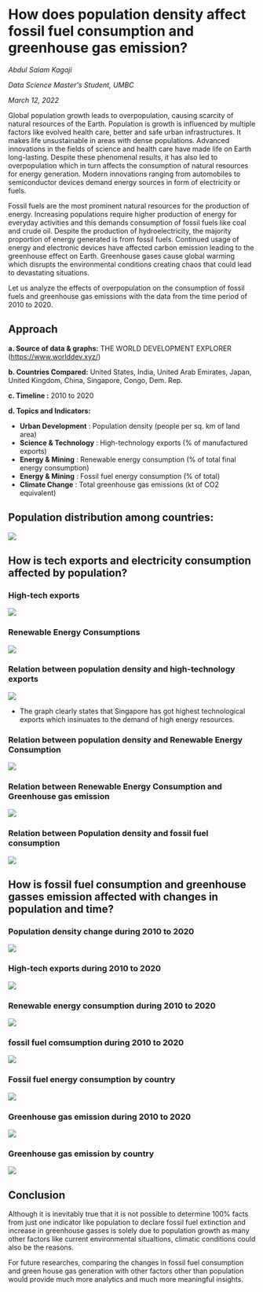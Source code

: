 # **How does population density affect fossil fuel consumption and greenhouse gas emission?** 

*Abdul Salam Kagaji*

*Data Science Master's Student, UMBC*

*March 12, 2022*

Global population growth leads to overpopulation, causing scarcity of natural resources of the Earth. Population is growth is influenced by multiple factors like evolved health care, better and safe urban infrastructures. It makes life unsustainable in areas with dense populations.
Advanced innovations in the fields of science and health care have made life on Earth long-lasting. Despite these phenomenal results, it has also led to overpopulation which in turn affects the consumption of natural resources for energy generation. Modern innovations ranging from automobiles to semiconductor devices demand energy sources in form of electricity or fuels. 

Fossil fuels are the most prominent natural resources for the production of energy. Increasing populations require higher production of energy for everyday activities and this demands consumption of fossil fuels like coal and crude oil. Despite the production of hydroelectricity, the majority proportion of energy generated is from fossil fuels. 
Continued usage of energy and electronic devices have affected carbon emission leading to the greenhouse effect on Earth. Greenhouse gases cause global warming which disrupts the environmental conditions creating chaos that could lead to devastating situations.

Let us analyze the effects of overpopulation on the consumption of fossil fuels and greenhouse gas emissions with the data from the time period of 2010 to 2020.

## Approach

**a.	Source of data & graphs:** THE WORLD DEVELOPMENT EXPLORER (https://www.worlddev.xyz/) 

**b.	Countries Compared:** United States, India, United Arab Emirates, Japan, United Kingdom, China, Singapore, Congo, Dem. Rep.

**c.	Timeline :** 2010 to 2020

**d.	Topics and Indicators:**

-	**Urban Development** : Population density (people per sq. km of land area)
- **Science & Technology** : High-technology exports (% of manufactured exports)
- **Energy & Mining** : Renewable energy consumption (% of total final energy consumption)
- **Energy & Mining** : Fossil fuel energy consumption (% of total)
- **Climate Change** : Total greenhouse gas emissions (kt of CO2 equivalent)

## Population distribution among countries:
![](https://github.com/abdulSalamKagaji97/world_development_explorer/blob/main/charts/population_density.png)

## How is tech exports and electricity consumption affected by population?

### **High-tech exports**
![](https://github.com/abdulSalamKagaji97/world_development_explorer/blob/main/charts/tech_exports.png)

### **Renewable Energy Consumptions**
![](https://github.com/abdulSalamKagaji97/world_development_explorer/blob/main/charts/renewable_energy%20_econsumption.png)

### **Relation between population density and high-technology exports**
![](https://github.com/abdulSalamKagaji97/world_development_explorer/blob/main/charts/population_vs_tech_exports.png)

- The graph clearly states that Singapore has got highest technological exports which insinuates to the demand of high energy resources.


### **Relation between population density and Renewable Energy Consumption**
![](https://github.com/abdulSalamKagaji97/world_development_explorer/blob/main/charts/population_vs_renewable_energy.png)

### **Relation between Renewable Energy Consumption and Greenhouse gas emission**
![](https://github.com/abdulSalamKagaji97/world_development_explorer/blob/main/charts/energy_vs_gasses.png)

### **Relation between Population density and fossil fuel consumption**
![](https://github.com/abdulSalamKagaji97/world_development_explorer/blob/main/charts/population_vs_fossion_fuel_consumption.png)

## How is fossil fuel consumption and greenhouse gasses emission affected with changes in population and time?

### **Population density change during 2010 to 2020**
![](https://github.com/abdulSalamKagaji97/world_development_explorer/blob/main/charts/population_density_timeseries.png)

### **High-tech exports during 2010 to 2020**
![](https://github.com/abdulSalamKagaji97/world_development_explorer/blob/main/charts/tech_exports_timeseries.png)

### **Renewable energy consumption during 2010 to 2020**
![](https://github.com/abdulSalamKagaji97/world_development_explorer/blob/main/charts/energy_consumpiton_timeseries.png)

### **fossil fuel comsumption during 2010 to 2020**
![](https://github.com/abdulSalamKagaji97/world_development_explorer/blob/main/charts/fossil_fuel_timeseries.png)

### **Fossil fuel energy consumption by country**
![](https://github.com/abdulSalamKagaji97/world_development_explorer/blob/main/charts/fossil_fuel_consumption_pie.png)


### **Greenhouse gas emission during 2010 to 2020**
![](https://github.com/abdulSalamKagaji97/world_development_explorer/blob/main/charts/gas_emission_timeseries.png)

### **Greenhouse gas emission by country**
![](https://github.com/abdulSalamKagaji97/world_development_explorer/blob/main/charts/gas_emission.png)


## Conclusion

Although it is inevitably true that it is not possible to determine 100% facts from just one indicator like population to declare fossil fuel extinction and increase in greenhouse gasses is solely due to population growth as many other factors like current environmental situaltions, climatic conditions could also be the reasons.

For future researches, comparing the changes in fossil fuel consumption and green house gas generation with other factors other than population would provide much more analytics and much more meaningful insights.


